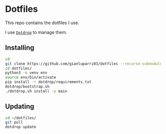 # Dotfiles

This repo contains the dotfiles I use. 

I use [`Dotdrop`](https://dotdrop.readthedocs.io/en/latest/) to manage them.


## Installing

```bash
cd
git clone https://github.com/gianluparri03/dotfiles --recurse-submodules
cd dotfiles/
python3 -m venv env
source env/bin/activate
pip install -r dotdrop/requirements.txt
dotdrop/bootstrap.sh
./dotdrop.sh install -p main
```

## Updating

```bash
cd ~/dotfiles/
git pull
dotdrop update
```
